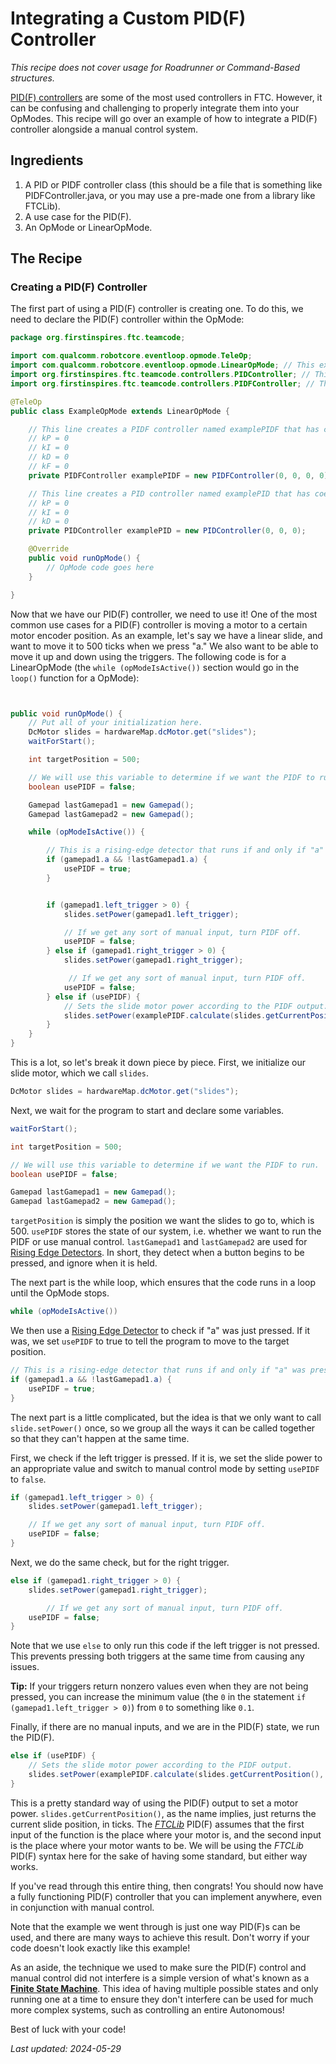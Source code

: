 # Integrating a Custom PID(F) Controller

*This recipe does not cover usage for Roadrunner or Command-Based structures.*

[PID(F) controllers](https://www.ctrlaltftc.com/the-pid-controller) are some of the most used controllers in FTC. 
However, it can be confusing and challenging to properly integrate them into your OpModes.
This recipe will go over an example of how to integrate a PID(F) controller alongside a manual control system.

## Ingredients

1. A PID or PIDF controller class (this should be a file that is something like PIDFController.java, or you may use a pre-made one from a library like FTCLib).
2. A use case for the PID(F).
3. An OpMode or LinearOpMode.

## The Recipe

### Creating a PID(F) Controller

The first part of using a PID(F) controller is creating one. 
To do this, we need to declare the PID(F) controller within the OpMode:

```java
package org.firstinspires.ftc.teamcode;

import com.qualcomm.robotcore.eventloop.opmode.TeleOp;
import com.qualcomm.robotcore.eventloop.opmode.LinearOpMode; // This example is for a LinearOpMode, though a similar idea applies to regular OpModes.
import org.firstinspires.ftc.teamcode.controllers.PIDController; // This may vary depending on what implementation you are using.
import org.firstinspires.ftc.teamcode.controllers.PIDFController; // This may vary depending on what implementation you are using.

@TeleOp
public class ExampleOpMode extends LinearOpMode {

    // This line creates a PIDF controller named examplePIDF that has coefficients of:
    // kP = 0
    // kI = 0
    // kD = 0
    // kF = 0
    private PIDFController examplePIDF = new PIDFController(0, 0, 0, 0);

    // This line creates a PID controller named examplePID that has coefficients of:
    // kP = 0
    // kI = 0
    // kD = 0
    private PIDController examplePID = new PIDController(0, 0, 0);

    @Override
    public void runOpMode() {
        // OpMode code goes here
    }

}
```

Now that we have our PID(F) controller, we need to use it! 
One of the most common use cases for a PID(F) controller is moving a motor to a certain motor encoder position.
As an example, let's say we have a linear slide, and want to move it to 500 ticks when we press "a." 
We also want to be able to move it up and down using the triggers. 
The following code is for a LinearOpMode (the `while (opModeIsActive())` section would go in the `loop()` function for a OpMode):

```java


public void runOpMode() {
    // Put all of your initialization here.
    DcMotor slides = hardwareMap.dcMotor.get("slides");
    waitForStart();

    int targetPosition = 500;

    // We will use this variable to determine if we want the PIDF to run.
    boolean usePIDF = false;

    Gamepad lastGamepad1 = new Gamepad();
    Gamepad lastGamepad2 = new Gamepad();

    while (opModeIsActive()) {

        // This is a rising-edge detector that runs if and only if "a" was pressed this loop.
        if (gamepad1.a && !lastGamepad1.a) {
            usePIDF = true;
        }


        if (gamepad1.left_trigger > 0) {
            slides.setPower(gamepad1.left_trigger);

            // If we get any sort of manual input, turn PIDF off.
            usePIDF = false;
        } else if (gamepad1.right_trigger > 0) {
            slides.setPower(gamepad1.right_trigger);

             // If we get any sort of manual input, turn PIDF off.
            usePIDF = false;
        } else if (usePIDF) {
            // Sets the slide motor power according to the PIDF output.
            slides.setPower(examplePIDF.calculate(slides.getCurrentPosition(), targetPosition));
        }
    }
}


```

This is a lot, so let's break it down piece by piece. 
First, we initialize our slide motor, which we call `slides`.

```java
DcMotor slides = hardwareMap.dcMotor.get("slides");
```

Next, we wait for the program to start and declare some variables.

```java
waitForStart();

int targetPosition = 500;

// We will use this variable to determine if we want the PIDF to run.
boolean usePIDF = false;

Gamepad lastGamepad1 = new Gamepad();
Gamepad lastGamepad2 = new Gamepad();
```

`targetPosition` is simply the position we want the slides to go to, which is 500. 
`usePIDF` stores the state of our system, i.e. whether we want to run the PIDF or use manual control. 
`lastGamepad1` and `lastGamepad2` are used for [Rising Edge Detectors](https://gm0.org/en/latest/docs/software/tutorials/gamepad.html?detector#rising-edge-detector).
In short, they detect when a button begins to be pressed, and ignore when it is held.

The next part is the while loop, which ensures that the code runs in a loop until the OpMode stops.

```java
while (opModeIsActive())
```

We then use a [Rising Edge Detector](https://gm0.org/en/latest/docs/software/tutorials/gamepad.html?detector#rising-edge-detector) to check if "a" was just pressed.
If it was, we set `usePIDF` to true to tell the program to move to the target position.

```java
// This is a rising-edge detector that runs if and only if "a" was pressed this loop.
if (gamepad1.a && !lastGamepad1.a) {
    usePIDF = true;
}
```

The next part is a little complicated, but the idea is that we only want to call `slide.setPower()` once, so we group all the ways it can be called together so that they can't happen at the same time.

First, we check if the left trigger is pressed. 
If it is, we set the slide power to an appropriate value and switch to manual control mode by setting `usePIDF` to `false`.

```java
if (gamepad1.left_trigger > 0) {
    slides.setPower(gamepad1.left_trigger);

    // If we get any sort of manual input, turn PIDF off.
    usePIDF = false;
}
```

Next, we do the same check, but for the right trigger. 


```java
else if (gamepad1.right_trigger > 0) {
    slides.setPower(gamepad1.right_trigger);

        // If we get any sort of manual input, turn PIDF off.
    usePIDF = false;
}
```

Note that we use `else` to only run this code if the left trigger is not pressed. 
This prevents pressing both triggers at the same time from causing any issues.

**Tip:** If your triggers return nonzero values even when they are not being pressed, you can increase the minimum value (the `0` in the statement `if (gamepad1.left_trigger > 0)`) from `0` to something like `0.1`.

Finally, if there are no manual inputs, and we are in the PID(F) state, we run the PID(F).

```java
else if (usePIDF) {
    // Sets the slide motor power according to the PIDF output.
    slides.setPower(examplePIDF.calculate(slides.getCurrentPosition(), targetPosition));
}
```

This is a pretty standard way of using the PID(F) output to set a motor power. 
`slides.getCurrentPosition()`, as the name implies, just returns the current slide position, in ticks.
The [*FTCLib*](https://ftclib.org/) PID(F) assumes that the first input of the function is the place where your motor is, and the second input is the place where your motor wants to be.
We will be using the *FTCLib* PID(F) syntax here for the sake of having some standard, but either way works.

If you've read through this entire thing, then congrats! 
You should now have a fully functioning PID(F) controller that you can implement anywhere, even in conjunction with manual control.

Note that the example we went through is just one way PID(F)s can be used, and there are many ways to achieve this result. 
Don't worry if your code doesn't look exactly like this example!

As an aside, the technique we used to make sure the PID(F) control and manual control did not interfere is a simple version of what's known as a [**Finite State Machine**](https://gm0.org/en/latest/docs/software/concepts/finite-state-machines.html). 
This idea of having multiple possible states and only running one at a time to ensure they don't interfere can be used for much more complex systems, such as controlling an entire Autonomous!

Best of luck with your code!

*Last updated: 2024-05-29*